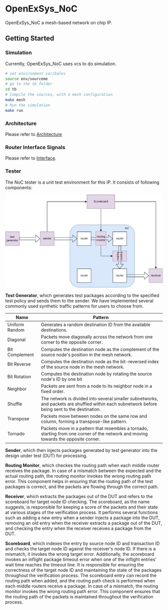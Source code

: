 # OpenExSys_NoC
OpenExSys_NoC a mesh-based network on chip IP.

## Getting Started

### Simulation

Currently, OpenExSys_NoC uses vcs to do simulation.

```sh
# set environment varibales
source env/sourceme
# go to the tb folder
cd tb
# Compile the sources, with a mesh configuration
make mesh
# Run the simulation
make run
```

### Architecture

Please refer to [Architecture](./doc/noc_spec.md)

### Router Interface Signals

Please refer to [Interface](./doc/noc_intf.md).

### Tester

The NoC tester is a unit test environment for this IP. It consists of following components:

![alt noc_tester](./doc/image/noc_tester.png)

**Test Generator**, which generates test packages according to the specified test policy and sends 
them to the sender. We have implemented several commonly used synthetic traffic patterns for users 
to choose from.

| Name           | Pattern                                                                                                                                        |
| -------------- | ---------------------------------------------------------------------------------------------------------------------------------------------- |
| Uniform Random | Generates a random destination ID from the available destinations.                                                                             |
| Diagonal       | Packets move diagonally across the network from one corner to the opposite corner.                                                             |
| Bit Complement | Computes the destination node as the complement of the source node's position in the mesh network.                                             |
| Bit Reverse    | Computes the destination node as the bit-reversed index of the source node in the mesh network.                                                |
| Bit Rotation   | Computes the destination node by rotating the source node's ID by one bit                                                                      |
| Neighbor       | Packets are sent from a node to its neighbor node in a fixed order.                                                                            |
| Shuffle        | The network is divided into several smaller subnetworks, and packets are shuffled within each subnetwork before being sent to the destination. |
| Transpose      | Packets move between nodes on the same row and column, forming a transpose-like pattern.                                                       |
| Tornado        | Packets move in a pattern that resembles a tornado, starting from one corner of the network and moving towards the opposite corner.            |

**Sender**, which then injects packages generated by test generator into the design under test (DUT) 
for processing.

**Routing Monitor**, which checkes the routing path when each middle router receives 
the package. In case of a mismatch between the expected and the actual
routing path, the routing monitor invokes the wrong routing path error. This component
helps in ensuring that the routing path of the test packages is correct, and the packets are
flowing through the correct path.

**Receiver**, which extracts the packages out of the DUT and refers to the
scoreboard for target node ID checking. The scoreboard, as the name suggests, is
responsible for keeping a score of the packets and their state at various stages of the
verification process. It performs several functions such as adding a new entry when a
sender injects a package into the DUT, removing an old entry when the receiver extracts
a package out of the DUT, and checking the entry when the receiver receives a package
from the DUT.

**Scoreboard**, which indexes the entry by source node ID and transaction ID and checks
the target node ID against the receiver's node ID. If there is a mismatch, it invokes the
wrong target error. Additionally, the scoreboard invokes an inflight package timeout
error when one of the inflight entries' wait time reaches the timeout line. It is
responsible for ensuring the correctness of the target node ID and maintaining the state
of the packages throughout the verification process.
The scoreboard entry can record the routing path when added, and the routing path
check is performed when each middle routers receive a package. In case of a mismatch,
the routing monitor invokes the wrong routing path error. This component ensures that
the routing path of the packets is maintained throughout the verification process.


